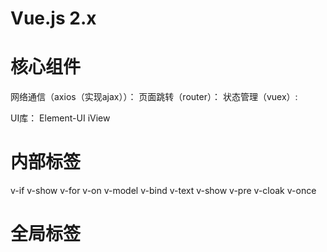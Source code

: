 # Vue.js  2.x



# 核心组件

网络通信（axios（实现ajax））：
页面跳转（router）：
状态管理（vuex）:



UI库：
Element-UI
iView





# 内部标签

v-if
v-show
v-for
v-on
v-model
v-bind
v-text
v-show
v-pre
v-cloak
v-once

# 全局标签






